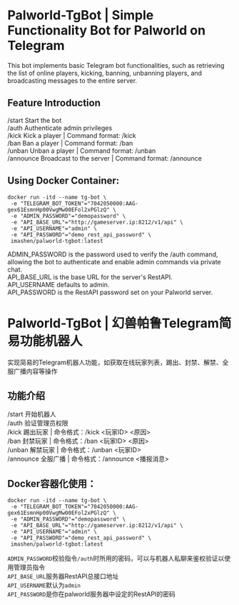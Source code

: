 # Palworld-TgBot | Simple Functionality Bot for Palworld on Telegram
This bot implements basic Telegram bot functionalities, such as retrieving the list of online players, kicking, banning, unbanning players, and broadcasting messages to the entire server.

## Feature Introduction
/start Start the bot </br>
/auth Authenticate admin privileges </br>
/kick Kick a player | Command format: /kick <PlayerID> <Reason> </br>
/ban Ban a player | Command format: /ban <PlayerID> <Reason> </br>
/unban Unban a player | Command format: /unban <PlayerID> </br>
/announce Broadcast to the server | Command format: /announce <Message> </br>

## Using Docker Container:
```
docker run -itd --name tg-bot \
 -e "TELEGRAM_BOT_TOKEN"="7042050000:AAG-gex61EsmnHp00VwgMw00EFol2xPGlzQ" \
 -e "ADMIN_PASSWORD"="demopassword" \
 -e "API_BASE_URL"="http://gameserver.ip:8212/v1/api" \
 -e "API_USERNAME"="admin" \
 -e "API_PASSWORD"="demo_rest_api_password" \
 imashen/palworld-tgbot:latest
```

ADMIN_PASSWORD is the password used to verify the /auth command, allowing the bot to authenticate and enable admin commands via private chat. </br>
API_BASE_URL is the base URL for the server's RestAPI. </br>
API_USERNAME defaults to admin. </br>
API_PASSWORD is the RestAPI password set on your Palworld server. </br>
# Palworld-TgBot | 幻兽帕鲁Telegram简易功能机器人
实现简易的Telegram机器人功能，如获取在线玩家列表，踢出、封禁、解禁、全服广播内容等操作

## 功能介绍
/start 开始机器人 </br>
/auth 验证管理员权限 </br>
/kick 踢出玩家 | 命令格式：/kick <玩家ID> <原因> </br>
/ban 封禁玩家 | 命令格式：/ban <玩家ID> <原因> </br>
/unban 解禁玩家 | 命令格式：/unban <玩家ID> </br>
/announce 全服广播 | 命令格式：/announce <播报消息> </br>

## Docker容器化使用：
```
docker run -itd --name tg-bot \
 -e "TELEGRAM_BOT_TOKEN"="7042050000:AAG-gex61EsmnHp00VwgMw00EFol2xPGlzQ" \
 -e "ADMIN_PASSWORD"="demopassword" \
 -e "API_BASE_URL"="http://gameserver.ip:8212/v1/api" \
 -e "API_USERNAME"="admin" \
 -e "API_PASSWORD"="demo_rest_api_password" \
 imashen/palworld-tgbot:latest
```
`ADMIN_PASSWORD`校验指令`/auth`时所用的密码，可以与机器人私聊来鉴权验证以使用管理员指令 </br>
`API_BASE_URL`服务器RestAPI总接口地址 </br>
`API_USERNAME`默认为`admin` </br>
`API_PASSWORD`是你在palworld服务器中设定的RestAPI的密码 </br>


